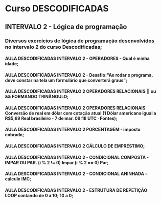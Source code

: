 # Curso DESCODIFICADAS
## INTERVALO 2 - Lógica de programação
### Diversos exercícios de lógica de programação desenvolvidos no intervalo 2 do curso Descodificadas;
#### AULA DESCODIFICADAS INTERVALO 2 - OPERADORES - Qual é minha idade;
#### AULA DESCODIFICADAS INTERVALO 2 - Desafio:"Ao rodar o programa, deve constar na tela um formulário que converterá graus";
#### AULA DESCODIFICADAS INTERVALO 2 OPERADORES RELACIONAIS || ou && FORMANDO TRINÂNGULO;
#### AULA DESCODIFICADAS INTERVALO 2 OPERADORES RELACIONAIS  Conversão de real em dólar com cotação atual (1 Dólar americano igual a R$5,69 Real brasileiro - 7 de mar. 09:18 UTC · Fontes);
#### AULA DESCODIFICADAS INTERVALO 2 PORCENTAGEM - imposto cobrado;
#### AULA DESCODIFICADAS INTERVALO 2 CÁLCULO DE EMPRÉSTIMO;
#### AULA DESCODIFICADAS  INTERVALO 2 - CONDICIONAL COMPOSTA - IMPAR OU PAR. (i % 2 != 0) Impar (i % 2 == 0) Par;
#### AULA DESCODIFICADAS  INTERVALO 2 - CONDICIONAL ANINHADA - cálculo IMC;
#### AULA DESCODIFICADAS  INTERVALO 2 - ESTRUTURA DE REPETIÇÃO LOOP contando de 0 a 10; 10 a 0;
